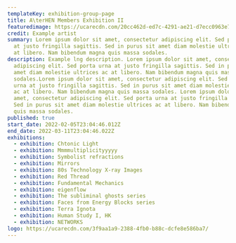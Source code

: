 ```yaml
---
templateKey: exhibition-group-page
title: A\terHEN Members Exhibition II
featuredimage: https://ucarecdn.com/20cc462d-ed7c-4291-ae21-d7ecc0963e75/
credit: Example artist
summary: Lorem ipsum dolor sit amet, consectetur adipiscing elit. Sed porta urna
  at justo fringilla sagittis. Sed in purus sit amet diam molestie ultrices ac
  at libero. Nam bibendum magna quis massa sodales.
description: Example lng description. Lorem ipsum dolor sit amet, consectetur
  adipiscing elit. Sed porta urna at justo fringilla sagittis. Sed in purus sit
  amet diam molestie ultrices ac at libero. Nam bibendum magna quis massa
  sodales.Lorem ipsum dolor sit amet, consectetur adipiscing elit. Sed porta
  urna at justo fringilla sagittis. Sed in purus sit amet diam molestie ultrices
  ac at libero. Nam bibendum magna quis massa sodales. Lorem ipsum dolor sit
  amet, consectetur adipiscing elit. Sed porta urna at justo fringilla sagittis.
  Sed in purus sit amet diam molestie ultrices ac at libero. Nam bibendum magna
  quis massa sodales.
published: true
start_date: 2022-02-05T23:04:46.012Z
end_date: 2022-03-11T23:04:46.022Z
exhibitions:
  - exhibition: Chtonic Light
  - exhibition: Mmmmultiplicityyyyy
  - exhibition: Symbolist refractions
  - exhibition: Mirrors
  - exhibition: 80s Technology X-ray Images
  - exhibition: Red Thread
  - exhibition: Fundamental Mechanics
  - exhibition: eigenflow
  - exhibition: The subliminal ghosts series
  - exhibition: Faces from Energy Blocks series
  - exhibition: Terra Ignota
  - exhibition: Human Study I, HK
  - exhibition: NETWORKS
logo: https://ucarecdn.com/3f9aa1a9-2388-4fb0-b88c-dcfe8e586ba7/
---
```

